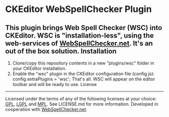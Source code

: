 CKEditor WebSpellChecker Plugin
===============================
This plugin brings Web Spell Checker (WSC) into CKEditor.
WSC is "installation-less", using the web-services of [WebSpellChecker.net](http://www.webspellchecker.net/). It's an out of the box solution.
Installation
------------
1. Clone/copy this repository contents in a new "plugins/wsc" folder in your CKEditor installation.
2. Enable the "wsc" plugin in the CKEditor configuration file (config.js):
        config.extraPlugins = 'wsc';
That's all. WSC will appear on the editor toolbar and will be ready to use.
License
-------
Licensed under the terms of any of the following licenses at your choice: [GPL](http://www.gnu.org/licenses/gpl.html), [LGPL](http://www.gnu.org/licenses/lgpl.html) and [MPL](http://www.mozilla.org/MPL/MPL-1.1.html).
See LICENSE.md for more information.
Developed in cooperation with [WebSpellChecker.net](http://www.webspellchecker.net/).
